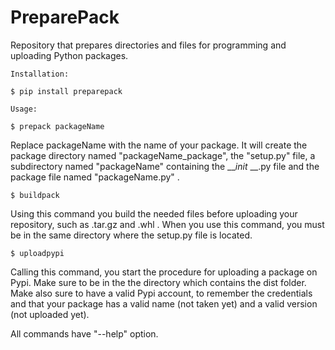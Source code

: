 # PreparePack

Repository that prepares directories and files for programming and uploading Python packages.

`Installation:`

    $ pip install preparepack

`Usage:`

    $ prepack packageName

Replace packageName with the name of your package. 
It will create the package directory named "packageName_package",
the "setup.py" file, a subdirectory named "packageName" containing 
the ___init_ __.py file and the package file named "packageName.py" .

    $ buildpack 

Using this command you build the needed files before uploading your repository, such as .tar.gz and .whl .
When you use this command, you must be in the same directory where the setup.py file is located.

    $ uploadpypi

Calling this command, you start the procedure for uploading a package on Pypi. 
Make sure to be in the the directory which contains the dist folder.
Make also sure to have a valid Pypi account, to remember the credentials and that your package 
has a valid name (not taken yet) and a valid version (not uploaded yet).

All commands have "--help" option.